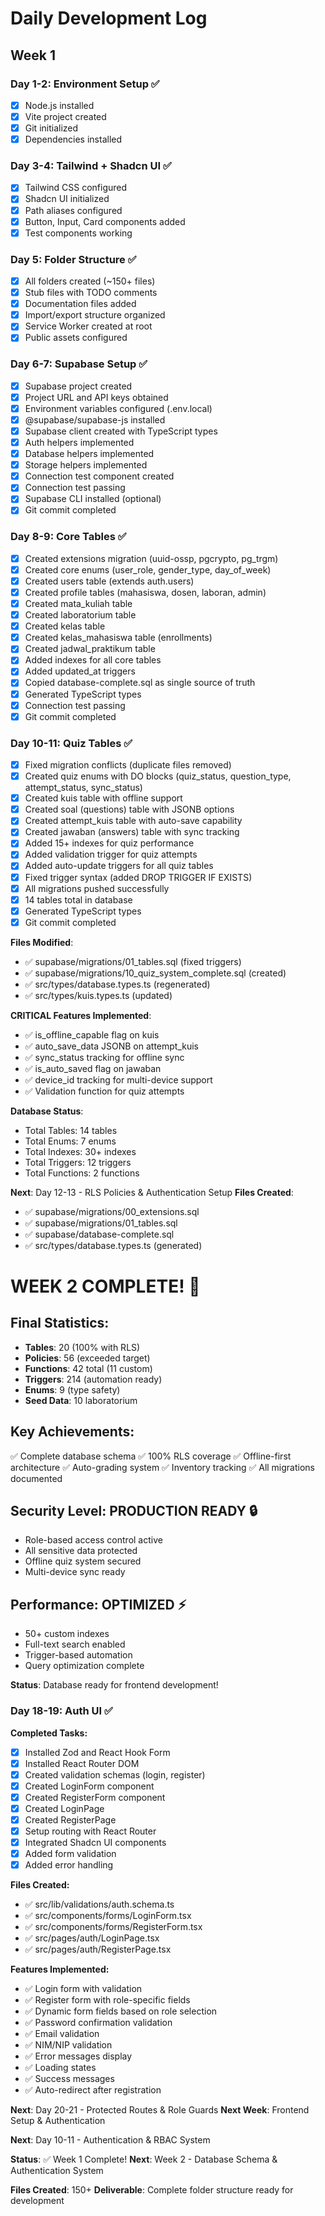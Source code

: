 # Daily Development Log

## Week 1

### Day 1-2: Environment Setup ✅
- [x] Node.js installed
- [x] Vite project created
- [x] Git initialized
- [x] Dependencies installed

### Day 3-4: Tailwind + Shadcn UI ✅
- [x] Tailwind CSS configured
- [x] Shadcn UI initialized
- [x] Path aliases configured
- [x] Button, Input, Card components added
- [x] Test components working

### Day 5: Folder Structure ✅
- [x] All folders created (~150+ files)
- [x] Stub files with TODO comments
- [x] Documentation files added
- [x] Import/export structure organized
- [x] Service Worker created at root
- [x] Public assets configured

### Day 6-7: Supabase Setup ✅
- [x] Supabase project created
- [x] Project URL and API keys obtained
- [x] Environment variables configured (.env.local)
- [x] @supabase/supabase-js installed
- [x] Supabase client created with TypeScript types
- [x] Auth helpers implemented
- [x] Database helpers implemented
- [x] Storage helpers implemented
- [x] Connection test component created
- [x] Connection test passing
- [x] Supabase CLI installed (optional)
- [x] Git commit completed

### Day 8-9: Core Tables ✅
- [x] Created extensions migration (uuid-ossp, pgcrypto, pg_trgm)
- [x] Created core enums (user_role, gender_type, day_of_week)
- [x] Created users table (extends auth.users)
- [x] Created profile tables (mahasiswa, dosen, laboran, admin)
- [x] Created mata_kuliah table
- [x] Created laboratorium table
- [x] Created kelas table
- [x] Created kelas_mahasiswa table (enrollments)
- [x] Created jadwal_praktikum table
- [x] Added indexes for all core tables
- [x] Added updated_at triggers
- [x] Copied database-complete.sql as single source of truth
- [x] Generated TypeScript types
- [x] Connection test passing
- [x] Git commit completed

### Day 10-11: Quiz Tables ✅
- [x] Fixed migration conflicts (duplicate files removed)
- [x] Created quiz enums with DO blocks (quiz_status, question_type, attempt_status, sync_status)
- [x] Created kuis table with offline support
- [x] Created soal (questions) table with JSONB options
- [x] Created attempt_kuis table with auto-save capability
- [x] Created jawaban (answers) table with sync tracking
- [x] Added 15+ indexes for quiz performance
- [x] Added validation trigger for quiz attempts
- [x] Added auto-update triggers for all quiz tables
- [x] Fixed trigger syntax (added DROP TRIGGER IF EXISTS)
- [x] All migrations pushed successfully
- [x] 14 tables total in database
- [x] Generated TypeScript types
- [x] Git commit completed

**Files Modified**:
- ✅ supabase/migrations/01_tables.sql (fixed triggers)
- ✅ supabase/migrations/10_quiz_system_complete.sql (created)
- ✅ src/types/database.types.ts (regenerated)
- ✅ src/types/kuis.types.ts (updated)

**CRITICAL Features Implemented**:
- ✅ is_offline_capable flag on kuis
- ✅ auto_save_data JSONB on attempt_kuis
- ✅ sync_status tracking for offline sync
- ✅ is_auto_saved flag on jawaban
- ✅ device_id tracking for multi-device support
- ✅ Validation function for quiz attempts

**Database Status**:
- Total Tables: 14 tables
- Total Enums: 7 enums
- Total Indexes: 30+ indexes
- Total Triggers: 12 triggers
- Total Functions: 2 functions

**Next**: Day 12-13 - RLS Policies & Authentication Setup
**Files Created**: 
- ✅ supabase/migrations/00_extensions.sql
- ✅ supabase/migrations/01_tables.sql
- ✅ supabase/database-complete.sql
- ✅ src/types/database.types.ts (generated)
# WEEK 2 COMPLETE! 🎉

## Final Statistics:
- **Tables**: 20 (100% with RLS)
- **Policies**: 56 (exceeded target)
- **Functions**: 42 total (11 custom)
- **Triggers**: 214 (automation ready)
- **Enums**: 9 (type safety)
- **Seed Data**: 10 laboratorium

## Key Achievements:
✅ Complete database schema
✅ 100% RLS coverage
✅ Offline-first architecture
✅ Auto-grading system
✅ Inventory tracking
✅ All migrations documented

## Security Level: PRODUCTION READY 🔒
- Role-based access control active
- All sensitive data protected
- Offline quiz system secured
- Multi-device sync ready

## Performance: OPTIMIZED ⚡
- 50+ custom indexes
- Full-text search enabled
- Trigger-based automation
- Query optimization complete

**Status**: Database ready for frontend development!


### Day 18-19: Auth UI ✅

**Completed Tasks:**
- [x] Installed Zod and React Hook Form
- [x] Installed React Router DOM
- [x] Created validation schemas (login, register)
- [x] Created LoginForm component
- [x] Created RegisterForm component
- [x] Created LoginPage
- [x] Created RegisterPage
- [x] Setup routing with React Router
- [x] Integrated Shadcn UI components
- [x] Added form validation
- [x] Added error handling

**Files Created:**
- ✅ src/lib/validations/auth.schema.ts
- ✅ src/components/forms/LoginForm.tsx
- ✅ src/components/forms/RegisterForm.tsx
- ✅ src/pages/auth/LoginPage.tsx
- ✅ src/pages/auth/RegisterPage.tsx

**Features Implemented:**
- ✅ Login form with validation
- ✅ Register form with role-specific fields
- ✅ Dynamic form fields based on role selection
- ✅ Password confirmation validation
- ✅ Email validation
- ✅ NIM/NIP validation
- ✅ Error messages display
- ✅ Loading states
- ✅ Success messages
- ✅ Auto-redirect after registration

**Next**: Day 20-21 - Protected Routes & Role Guards
**Next Week**: Frontend Setup & Authentication

**Next**: Day 10-11 - Authentication & RBAC System

**Status**: ✅ Week 1 Complete!
**Next**: Week 2 - Database Schema & Authentication System

**Files Created**: 150+
**Deliverable**: Complete folder structure ready for development